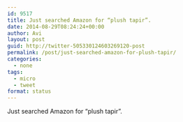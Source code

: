 ```yaml
---
id: 9517
title: Just searched Amazon for “plush tapir”.
date: 2014-08-29T08:24:24+00:00
author: Avi
layout: post
guid: http://twitter-505330124603269120-post
permalink: /post/just-searched-amazon-for-plush-tapir/
categories:
  - none
tags:
  - micro
  - tweet
format: status
---
```

Just searched Amazon for “plush tapir”.